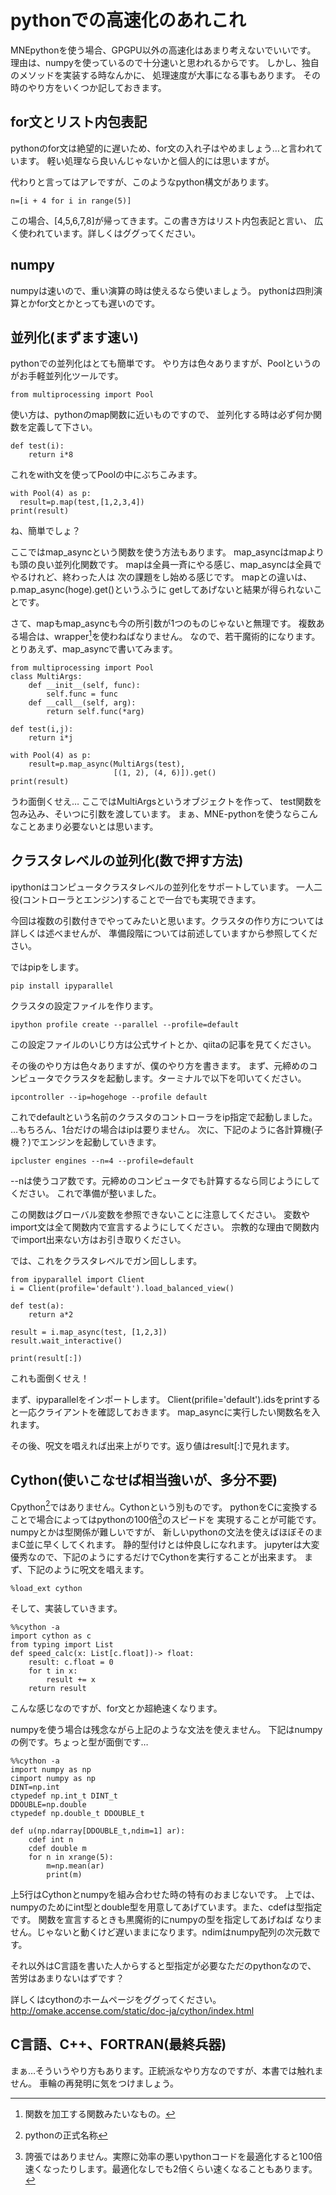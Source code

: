 
# pythonでの高速化のあれこれ
MNEpythonを使う場合、GPGPU以外の高速化はあまり考えないでいいです。
理由は、numpyを使っているので十分速いと思われるからです。
しかし、独自のメソッドを実装する時なんかに、
処理速度が大事になる事もあります。
その時のやり方をいくつか記しておきます。

## for文とリスト内包表記

pythonのfor文は絶望的に遅いため、for文の入れ子はやめましょう…と言われています。
軽い処理なら良いんじゃないかと個人的には思いますが。

代わりと言ってはアレですが、このようなpython構文があります。
```{frame=single}
n=[i + 4 for i in range(5)]
```
この場合、[4,5,6,7,8]が帰ってきます。この書き方はリスト内包表記と言い、
広く使われています。詳しくはググってください。

## numpy

numpyは速いので、重い演算の時は使えるなら使いましょう。
pythonは四則演算とかfor文とかとっても遅いのです。

## 並列化(まずます速い)

pythonでの並列化はとても簡単です。
やり方は色々ありますが、Poolというのがお手軽並列化ツールです。
```{frame=single}
from multiprocessing import Pool
```
使い方は、pythonのmap関数に近いものですので、
並列化する時は必ず何か関数を定義して下さい。
```{.python frame=single}
def test(i):
    return i*8
```
これをwith文を使ってPoolの中にぶちこみます。
```{frame=single}
with Pool(4) as p:
  result=p.map(test,[1,2,3,4])
print(result)
```
ね、簡単でしょ？

ここではmap_asyncという関数を使う方法もあります。
map_asyncはmapよりも頭の良い並列化関数です。
mapは全員一斉にやる感じ、map_asyncは全員でやるけれど、終わった人は
次の課題をし始める感じです。
mapとの違いは、p.map_async(hoge).get()というふうに
getしてあげないと結果が得られないことです。

さて、mapもmap_asyncも今の所引数が1つのものじゃないと無理です。
複数ある場合は、wrapper[^wrapper]を使わねばなりません。
なので、若干魔術的になります。とりあえず、map_asyncで書いてみます。
```{frame=single}
from multiprocessing import Pool
class MultiArgs:
    def __init__(self, func):
        self.func = func
    def __call__(self, arg):
        return self.func(*arg)

def test(i,j):
    return i*j

with Pool(4) as p:
    result=p.map_async(MultiArgs(test),
                       [(1, 2), (4, 6)]).get()
print(result)
```
うわ面倒くせえ…
ここではMultiArgsというオブジェクトを作って、
test関数を包み込み、そいつに引数を渡しています。
まぁ、MNE-pythonを使うならこんなことあまり必要ないとは思います。

[^wrapper]: 関数を加工する関数みたいなもの。

## クラスタレベルの並列化(数で押す方法)
ipythonはコンピュータクラスタレベルの並列化をサポートしています。
一人二役(コントローラとエンジン)することで一台でも実現できます。

今回は複数の引数付きでやってみたいと思います。クラスタの作り方については詳しくは述べませんが、
準備段階については前述していますから参照してください。

ではpipをします。

```{frame=single}
pip install ipyparallel
```

クラスタの設定ファイルを作ります。
```{frame=single}
ipython profile create --parallel --profile=default
```

この設定ファイルのいじり方は公式サイトとか、qiitaの記事を見てください。

その後のやり方は色々ありますが、僕のやり方を書きます。
まず、元締めのコンピュータでクラスタを起動します。ターミナルで以下を叩いてください。

```{frame=single}
ipcontroller --ip=hogehoge --profile default
```
これでdefaultという名前のクラスタのコントローラをip指定で起動しました。
…もちろん、1台だけの場合はipは要りません。
次に、下記のように各計算機(子機？)でエンジンを起動していきます。


```{frame=single}
ipcluster engines --n=4 --profile=default
```
--nは使うコア数です。元締めのコンピュータでも計算するなら同じようにしてください。
これで準備が整いました。

この関数はグローバル変数を参照できないことに注意してください。
変数やimport文は全て関数内で宣言するようにしてください。
宗教的な理由で関数内でimport出来ない方はお引き取りください。

では、これをクラスタレベルでガン回しします。

```{frame=single}
from ipyparallel import Client
i = Client(profile='default').load_balanced_view()

def test(a):
    return a*2

result = i.map_async(test, [1,2,3])
result.wait_interactive()

print(result[:])
```
これも面倒くせえ！

まず、ipyparallelをインポートします。
Client(prifile='default').idsをprintすると一応クライアントを確認しておきます。
map_asyncに実行したい関数名を入れます。

その後、呪文を唱えれば出来上がりです。返り値はresult[:]で見れます。


## Cython(使いこなせば相当強いが、多分不要)

Cpython[^cpython]ではありません。Cythonという別ものです。
pythonをCに変換することで場合によってはpythonの100倍[^hundred]のスピードを
実現することが可能です。numpyとかは型関係が難しいですが、
新しいpythonの文法を使えばほぼそのままC並に早くしてくれます。
静的型付けとは仲良しになれます。
jupyterは大変優秀なので、下記のようにするだけでCythonを実行することが出来ます。
まず、下記のように呪文を唱えます。
```{frame=single}
%load_ext cython
```
そして、実装していきます。

```{frame=single}
%%cython -a
import cython as c
from typing import List
def speed_calc(x: List[c.float])-> float:
    result: c.float = 0
    for t in x:
        result += x
    return result
```
こんな感じなのですが、for文とか超絶速くなります。


numpyを使う場合は残念ながら上記のような文法を使えません。
下記はnumpyの例です。ちょっと型が面倒です…

```{frame=single}
%%cython -a
import numpy as np
cimport numpy as np
DINT=np.int
ctypedef np.int_t DINT_t
DDOUBLE=np.double
ctypedef np.double_t DDOUBLE_t

def u(np.ndarray[DDOUBLE_t,ndim=1] ar):
    cdef int n
    cdef double m
    for n in xrange(5):
        m=np.mean(ar)
        print(m)
```
上5行はCythonとnumpyを組み合わせた時の特有のおまじないです。
上では、numpyのためにint型とdouble型を用意してあげています。また、cdefは型指定です。
関数を宣言するときも黒魔術的にnumpyの型を指定してあげねば
なりません。じゃないと動くけど遅いままになります。ndimはnumpy配列の次元数です。

それ以外はC言語を書いた人からすると型指定が必要なただのpythonなので、
苦労はあまりないはずです？

詳しくはcythonのホームページをググってください。
http://omake.accense.com/static/doc-ja/cython/index.html

[^cpython]:pythonの正式名称
[^hundred]:誇張ではありません。実際に効率の悪いpythonコードを最適化すると100倍速くなったりします。最適化なしでも2倍くらい速くなることもあります。

## C言語、C++、FORTRAN(最終兵器)

まぁ…そういうやり方もあります。正統派なやり方なのですが、本書では触れません。
車輪の再発明に気をつけましょう。
